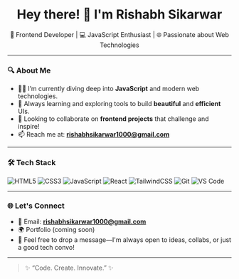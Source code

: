 <h1 align="center">Hey there! 👋 I'm Rishabh Sikarwar</h1>

<p align="center">
  🚀 Frontend Developer | 💻 JavaScript Enthusiast | 🌐 Passionate about Web Technologies
</p>

---

### 🔍 About Me

- 👨‍💻 I’m currently diving deep into **JavaScript** and modern web technologies.
- 🌱 Always learning and exploring tools to build **beautiful** and **efficient** UIs.
- 🤝 Looking to collaborate on **frontend projects** that challenge and inspire!
- 📫 Reach me at: **rishabhsikarwar1000@gmail.com**

---

### 🛠️ Tech Stack

![HTML5](https://img.shields.io/badge/HTML5-E34F26?style=flat-square&logo=html5&logoColor=white)
![CSS3](https://img.shields.io/badge/CSS3-1572B6?style=flat-square&logo=css3&logoColor=white)
![JavaScript](https://img.shields.io/badge/JavaScript-F7DF1E?style=flat-square&logo=javascript&logoColor=black)
![React](https://img.shields.io/badge/React-20232A?style=flat-square&logo=react&logoColor=61DAFB)
![TailwindCSS](https://img.shields.io/badge/Tailwind-06B6D4?style=flat-square&logo=tailwindcss&logoColor=white)
![Git](https://img.shields.io/badge/Git-F05032?style=flat-square&logo=git&logoColor=white)
![VS Code](https://img.shields.io/badge/VS_Code-0078d7?style=flat-square&logo=visual%20studio%20code&logoColor=white)

---

### 🌐 Let's Connect

- 📧 Email: **rishabhsikarwar1000@gmail.com**
- 🌍 Portfolio (coming soon)
- 💬 Feel free to drop a message—I'm always open to ideas, collabs, or just a good tech convo!

---

> ✨ “Code. Create. Innovate.” ✨

